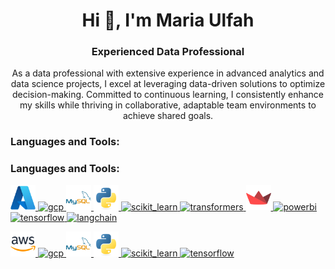 <h1 align="center">Hi 👋, I'm Maria Ulfah</h1>
<h3 align="center">Experienced Data Professional</h3>

<p align="center">
As a data professional with extensive experience in advanced analytics and data science projects, I excel at leveraging data-driven solutions to optimize decision-making. Committed to continuous learning, I consistently enhance my skills while thriving in collaborative, adaptable team environments to achieve shared goals.
</p>


<h3 align="left">Languages and Tools:</h3>


<h3 align="left">Languages and Tools:</h3>
<p align="left"> 
  <a href="https://azure.microsoft.com" target="_blank"> 
    <img src="https://raw.githubusercontent.com/devicons/devicon/master/icons/azure/azure-original.svg" alt="azure" width="40" height="40"/> 
  </a> 
  <a href="https://cloud.google.com" target="_blank"> 
    <img src="https://www.vectorlogo.zone/logos/google_cloud/google_cloud-icon.svg" alt="gcp" width="40" height="40"/> 
  </a> 
  <a href="https://www.mysql.com/" target="_blank"> 
    <img src="https://raw.githubusercontent.com/devicons/devicon/master/icons/mysql/mysql-original-wordmark.svg" alt="mysql" width="40" height="40"/> 
  </a> 
  <a href="https://www.python.org" target="_blank"> 
    <img src="https://raw.githubusercontent.com/devicons/devicon/master/icons/python/python-original.svg" alt="python" width="40" height="40"/> 
  </a> 
  <a href="https://scikit-learn.org/" target="_blank"> 
    <img src="https://upload.wikimedia.org/wikipedia/commons/0/05/Scikit_learn_logo_small.svg" alt="scikit_learn" width="40" height="40"/> 
  </a> 
  <a href="https://huggingface.co/transformers/" target="_blank"> 
    <img src="https://huggingface.co/blog/assets/59_transformers_philosophy/transformers.png" alt="transformers" width="40" height="40"/> 
  </a> 
  <a href="https://streamlit.io/" target="_blank"> 
    <img src="https://raw.githubusercontent.com/devicons/devicon/master/icons/streamlit/streamlit-original.svg" alt="streamlit" width="40" height="40"/> 
  </a> 
  <a href="https://powerbi.microsoft.com/" target="_blank"> 
    <img src="https://www.bs-concepts.com/wp-content/uploads/2019/06/microsoft-power-bi-shop-logo-1.png" alt="powerbi" width="40" height="40"/> 
  </a> 
  <a href="https://www.tensorflow.org" target="_blank"> <img src="https://www.vectorlogo.zone/logos/tensorflow/tensorflow-icon.svg" alt="tensorflow" width="40" height="40"/>
  </a> 
  <a href="https://www.langchain.com" target="_blank"> <img src="https://python.langchain.com/img/brand/wordmark.png" alt="langchain" width="40" height="40"/>
  </a> 
</p>






<p align="left"> <a href="https://aws.amazon.com" target="_blank"> <img src="https://raw.githubusercontent.com/devicons/devicon/master/icons/amazonwebservices/amazonwebservices-original-wordmark.svg" alt="aws" width="40" height="40"/> </a> <a href="https://cloud.google.com" target="_blank"> <img src="https://www.vectorlogo.zone/logos/google_cloud/google_cloud-icon.svg" alt="gcp" width="40" height="40"/> </a> <a href="https://www.mysql.com/" target="_blank"> <img src="https://raw.githubusercontent.com/devicons/devicon/master/icons/mysql/mysql-original-wordmark.svg" alt="mysql" width="40" height="40"/> </a> <a href="https://www.python.org" target="_blank"> <img src="https://raw.githubusercontent.com/devicons/devicon/master/icons/python/python-original.svg" alt="python" width="40" height="40"/> </a> <a href="https://scikit-learn.org/" target="_blank"> <img src="https://upload.wikimedia.org/wikipedia/commons/0/05/Scikit_learn_logo_small.svg" alt="scikit_learn" width="40" height="40"/> </a> <a href="https://www.tensorflow.org" target="_blank"> <img src="https://www.vectorlogo.zone/logos/tensorflow/tensorflow-icon.svg" alt="tensorflow" width="40" height="40"/> </a> </p>
